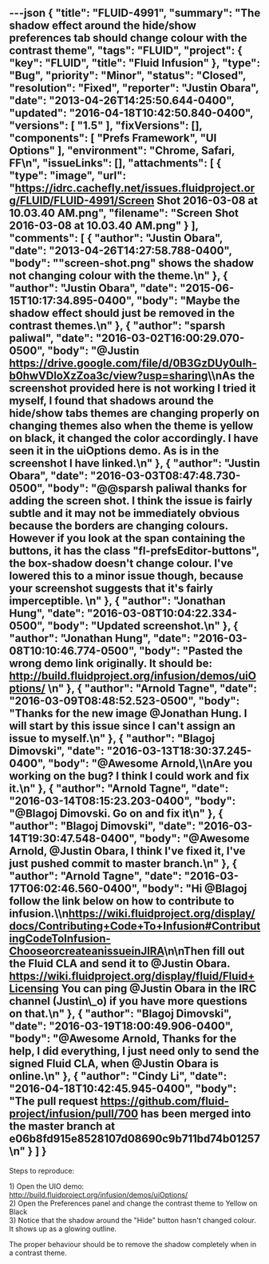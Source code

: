 ---json
{
  "title": "FLUID-4991",
  "summary": "The shadow effect around the hide/show preferences tab should change colour with the contrast theme",
  "tags": "FLUID",
  "project": {
    "key": "FLUID",
    "title": "Fluid Infusion"
  },
  "type": "Bug",
  "priority": "Minor",
  "status": "Closed",
  "resolution": "Fixed",
  "reporter": "Justin Obara",
  "date": "2013-04-26T14:25:50.644-0400",
  "updated": "2016-04-18T10:42:50.840-0400",
  "versions": [
    "1.5"
  ],
  "fixVersions": [],
  "components": [
    "Prefs Framework",
    "UI Options"
  ],
  "environment": "Chrome, Safari, FF\n",
  "issueLinks": [],
  "attachments": [
    {
      "type": "image",
      "url": "https://idrc.cachefly.net/issues.fluidproject.org/FLUID/FLUID-4991/Screen Shot 2016-03-08 at 10.03.40 AM.png",
      "filename": "Screen Shot 2016-03-08 at 10.03.40 AM.png"
    }
  ],
  "comments": [
    {
      "author": "Justin Obara",
      "date": "2013-04-26T14:27:58.788-0400",
      "body": "\"screen-shot.png\" shows the shadow not changing colour with the theme.\n"
    },
    {
      "author": "Justin Obara",
      "date": "2015-06-15T10:17:34.895-0400",
      "body": "Maybe the shadow effect should just be removed in the contrast themes.\n"
    },
    {
      "author": "sparsh paliwal",
      "date": "2016-03-02T16:00:29.070-0500",
      "body": "@Justin <https://drive.google.com/file/d/0B3GzDUy0ulh-b0hwVDloXzZoa3c/view?usp=sharing>\\\nAs the screenshot provided here is not working I tried it myself, I found that shadows around the hide/show tabs themes are changing properly on changing themes also when the theme is yellow on black, it changed the color accordingly. I have seen it in the uiOptions demo. As is in the screenshot I have linked.\n"
    },
    {
      "author": "Justin Obara",
      "date": "2016-03-03T08:47:48.730-0500",
      "body": "@@sparsh paliwal thanks for adding the screen shot. I think the issue is fairly subtle and it may not be immediately obvious because the borders are changing colours. However if you look at the span containing the buttons, it has the class \"fl-prefsEditor-buttons\", the box-shadow doesn't change colour. I've lowered this to a minor issue though, because your screenshot suggests that it's fairly imperceptible.&#x20;\n"
    },
    {
      "author": "Jonathan Hung",
      "date": "2016-03-08T10:04:22.334-0500",
      "body": "Updated screenshot.\n"
    },
    {
      "author": "Jonathan Hung",
      "date": "2016-03-08T10:10:46.774-0500",
      "body": "Pasted the wrong demo link originally. It should be: <http://build.fluidproject.org/infusion/demos/uiOptions/>&#x20;\n"
    },
    {
      "author": "Arnold Tagne",
      "date": "2016-03-09T08:48:52.523-0500",
      "body": "Thanks for the new image @Jonathan Hung. I will start by this issue since I can't assign an issue to myself.\n"
    },
    {
      "author": "Blagoj Dimovski",
      "date": "2016-03-13T18:30:37.245-0400",
      "body": "@Awesome Arnold,\\\nAre you working on the bug? I think I could work and fix it.\n"
    },
    {
      "author": "Arnold Tagne",
      "date": "2016-03-14T08:15:23.203-0400",
      "body": "@Blagoj Dimovski. Go on and fix it\n"
    },
    {
      "author": "Blagoj Dimovski",
      "date": "2016-03-14T19:30:47.548-0400",
      "body": "@Awesome Arnold, @Justin Obara, I think I've fixed it, I've just pushed commit to master branch.\n"
    },
    {
      "author": "Arnold Tagne",
      "date": "2016-03-17T06:02:46.560-0400",
      "body": "Hi @Blagoj follow the link below on how to contribute to infusion.\\\n<https://wiki.fluidproject.org/display/docs/Contributing+Code+To+Infusion#ContributingCodeToInfusion-ChooseorcreateanissueinJIRA>\n\nThen fill out the Fluid CLA and send it to @Justin Obara. <https://wiki.fluidproject.org/display/fluid/Fluid+Licensing> You can ping @Justin Obara in the IRC channel (Justin\\_o) if you have more questions on that.\n"
    },
    {
      "author": "Blagoj Dimovski",
      "date": "2016-03-19T18:00:49.906-0400",
      "body": "@Awesome Arnold, Thanks for the help, I did everything, I just need only to send the signed Fluid CLA, when @Justin Obara is online.\n"
    },
    {
      "author": "Cindy Li",
      "date": "2016-04-18T10:42:45.945-0400",
      "body": "The pull request <https://github.com/fluid-project/infusion/pull/700> has been merged into the master branch at e06b8fd915e8528107d08690c9b711bd74b01257\n"
    }
  ]
}
---
Steps to reproduce:

1\) Open the UIO demo: <http://build.fluidproject.org/infusion/demos/uiOptions/>\
2\) Open the Preferences panel and change the contrast theme to Yellow on Black\
3\) Notice that the shadow around the "Hide" button hasn't changed colour. It shows up as a glowing outline.

The proper behaviour should be to remove the shadow completely when in a contrast theme.

        